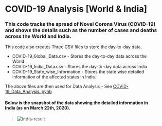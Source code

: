 # COVID-19 Analysis [World & India]

### This code tracks the spread of Novel Corona Virus (COVID-19) and shows the details such as the number of cases and deaths across the World and India.

This code also creates Three CSV files to store the day-to-day data.
  * COVID-19_Global_Data.csv - Stores the day-to-day data across the World
  * COVID-19_India_Data.csv - Stores the day-to-day data across India
  * COVID-19_State_wise_Information - Stores the state wise detailed information of the affected states in India.

The above files are then used for Data Analysis - See [COVID-19_Data_Analysis.ipynb](https://github.com/Ram-95/Python_Applications/blob/master/Corona%20Tracker/COVID-19_Data_Analysis.ipynb)

#### Below is the snapshot of the data showing the detailed information in India (as on March 22th, 2020).

> ![India-result](https://raw.githubusercontent.com/Ram-95/Python_Applications/master/Corona%20Tracker/india_info.JPG)
